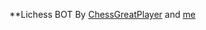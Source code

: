 **Lichess BOT
By [ChessGreatPlayer](https://lichess.org/@/ChessGreatPlayer) and [me](https://lichess.org/@/Ganidu_2011_YAPA)
